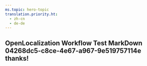 ```yaml
---
ms.topic: hero-topic
translation.priority.ht: 
  - zh-cn
  - de-de
---
```

## OpenLocalization Workflow Test MarkDown 04268dc5-c8ce-4e67-a967-9e519757114e thanks!
